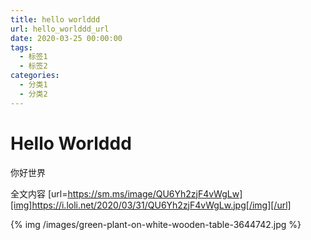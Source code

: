```yaml
---
title: hello worlddd
url: hello_worlddd_url
date: 2020-03-25 00:00:00
tags:
  - 标签1
  - 标签2
categories:
  - 分类1
  - 分类2
---
```


# Hello Worlddd
你好世界

<!-- more -->

全文内容
[url=https://sm.ms/image/QU6Yh2zjF4vWgLw][img]https://i.loli.net/2020/03/31/QU6Yh2zjF4vWgLw.jpg[/img][/url]

{% img /images/green-plant-on-white-wooden-table-3644742.jpg %}